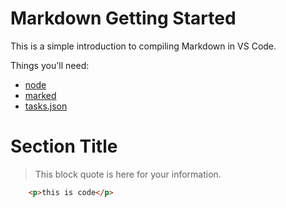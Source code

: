 Markdown Getting Started
========================
This is a simple introduction to compiling Markdown in VS Code.

Things you'll need:

* [node](https://nodejs.org)
* [marked](https://www.npmjs.com/package/marked)
* [tasks.json](/docs/editor/tasks)

# Section Title

> This block quote is here for your information.

```html
    <p>this is code</p>
```